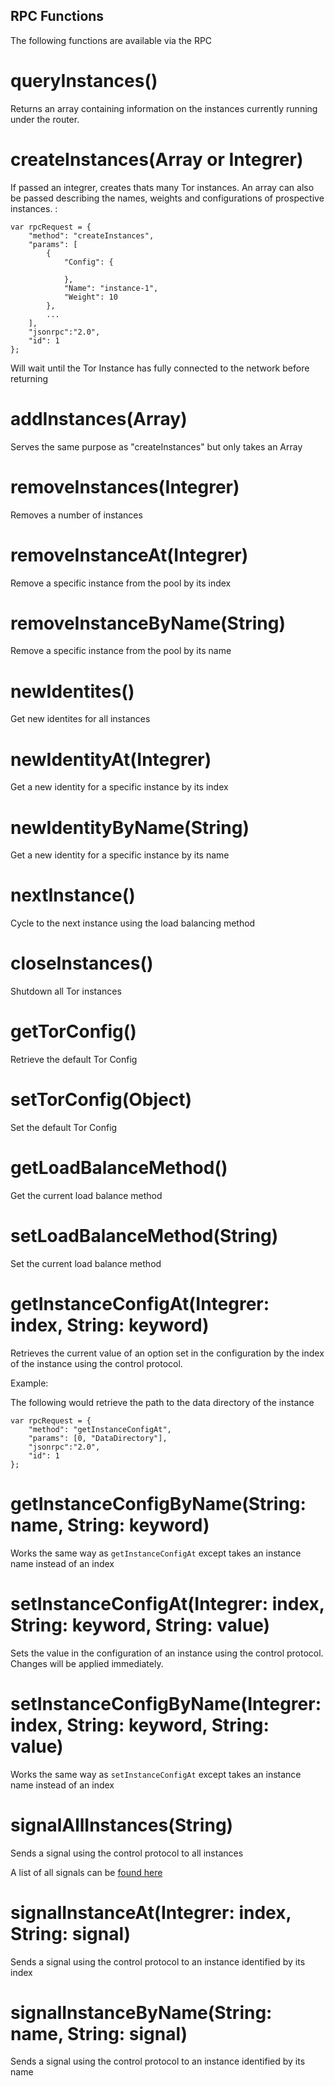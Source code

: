 ## RPC Functions

The following functions are available via the RPC

# queryInstances()

Returns an array containing information on the instances currently running under the router.

# createInstances(Array or Integrer)

If passed an integrer, creates thats many Tor instances. An array can also be passed describing the names, weights and configurations of prospective instances. :

```
var rpcRequest = {
	"method": "createInstances",
	"params": [
		{
			"Config": {

			},
			"Name": "instance-1",
			"Weight": 10
		},
		...
	], 
	"jsonrpc":"2.0", 
	"id": 1
};
```

Will wait until the Tor Instance has fully connected to the network before returning

# addInstances(Array)

Serves the same purpose as "createInstances" but only takes an Array

# removeInstances(Integrer)

Removes a number of instances

# removeInstanceAt(Integrer)

Remove a specific instance from the pool by its index

# removeInstanceByName(String)

Remove a specific instance from the pool by its name

# newIdentites()

Get new identites for all instances

# newIdentityAt(Integrer)

Get a new identity for a specific instance by its index

# newIdentityByName(String)

Get a new identity for a specific instance by its name

# nextInstance()

Cycle to the next instance using the load balancing method

# closeInstances()

Shutdown all Tor instances

# getTorConfig() 

Retrieve the default Tor Config

# setTorConfig(Object)

Set the default Tor Config

# getLoadBalanceMethod()

Get the current load balance method

# setLoadBalanceMethod(String)

Set the current load balance method

# getInstanceConfigAt(Integrer: index, String: keyword)

Retrieves the current value of an option set in the configuration by the index of the instance using the control protocol. 

Example:

The following would retrieve the path to the data directory of the instance

```
var rpcRequest = {
	"method": "getInstanceConfigAt",
	"params": [0, "DataDirectory"], 
	"jsonrpc":"2.0", 
	"id": 1
};
```

# getInstanceConfigByName(String: name, String: keyword)

Works the same way as `getInstanceConfigAt` except takes an instance name instead of an index

# setInstanceConfigAt(Integrer: index, String: keyword, String: value)

Sets the value in the configuration of an instance using the control protocol. Changes will be applied immediately.

# setInstanceConfigByName(Integrer: index, String: keyword, String: value)

Works the same way as `setInstanceConfigAt` except takes an instance name instead of an index

# signalAllInstances(String)

Sends a signal using the control protocol to all instances

A list of all signals can be [found here](https://gitweb.torproject.org/torspec.git/tree/control-spec.txt)

# signalInstanceAt(Integrer: index, String: signal)

Sends a signal using the control protocol to an instance identified by its index

# signalInstanceByName(String: name, String: signal)

Sends a signal using the control protocol to an instance identified by its name